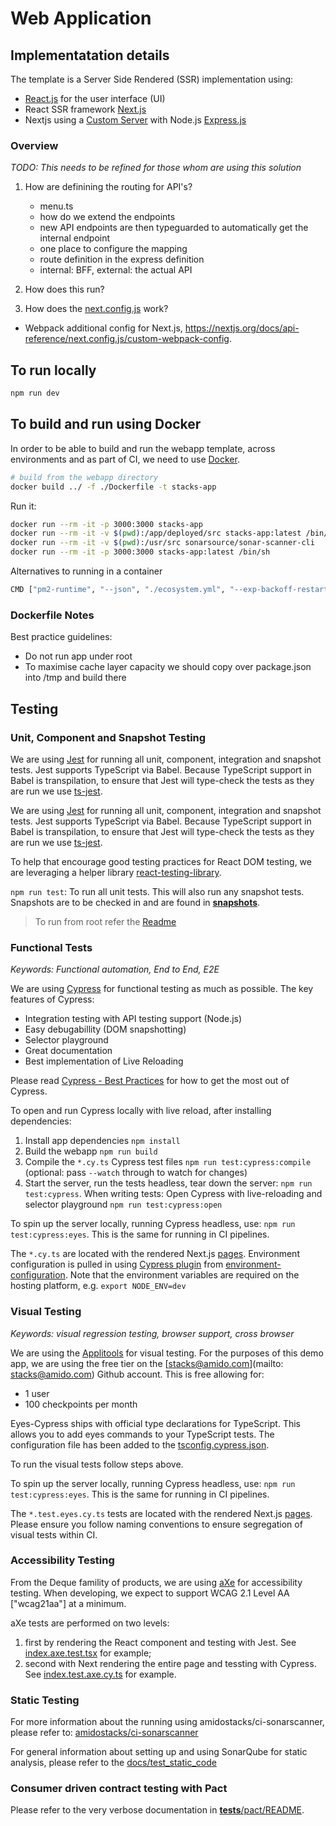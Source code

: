 # Web Application

## Implementatation details

The template is a Server Side Rendered (SSR) implementation using:

- [React.js](https://reactjs.org/) for the user interface (UI)
- React SSR framework [Next.js](https://nextjs.org/)
- Nextjs using a
  [Custom Server](https://nextjs.org/docs/advanced-features/custom-server) with
  Node.js [Express.js](https://expressjs.com/)

### Overview

_TODO: This needs to be refined for those whom are using this solution_

1. How are definining the routing for API's?

   - menu.ts
   - how do we extend the endpoints
   - new API endpoints are then typeguarded to automatically get the internal
     endpoint
   - one place to configure the mapping
   - route definition in the express definition
   - internal: BFF, external: the actual API

2. How does this run?

3. How does the
   [next.config.js](/packages/template-cli/templates/src/ssr/next.config.js)
   work?

- Webpack additional config for Next.js,
  https://nextjs.org/docs/api-reference/next.config.js/custom-webpack-config.

## To run locally

```bash
npm run dev
```

## To build and run using Docker

In order to be able to build and run the webapp template, across environments
and as part of CI, we need to use [Docker](https://docs.docker.com/install/).

```bash
# build from the webapp directory
docker build ../ -f ./Dockerfile -t stacks-app
```

Run it:

```bash
docker run --rm -it -p 3000:3000 stacks-app
docker run --rm -it -v $(pwd):/app/deployed/src stacks-app:latest /bin/sh
docker run --rm -it -v $(pwd):/usr/src sonarsource/sonar-scanner-cli
docker run --rm -it -p 3000:3000 stacks-app:latest /bin/sh
```

Alternatives to running in a container

```bash
CMD ["pm2-runtime", "--json", "./ecosystem.yml", "--exp-backoff-restart-delay=500", "-a", "--update-env"]
```

### Dockerfile Notes

Best practice guidelines:

- Do not run app under root
- To maximise cache layer capacity we should copy over package.json into /tmp
  and build there

## Testing

### Unit, Component and Snapshot Testing

We are using [Jest](https://jestjs.io/) for running all unit, component,
integration and snapshot tests. Jest supports TypeScript via Babel. Because
TypeScript support in Babel is transpilation, to ensure that Jest will
type-check the tests as they are run we use
[ts-jest](https://github.com/kulshekhar/ts-jest).

We are using [Jest](https://jestjs.io/) for running all unit, component,
integration and snapshot tests. Jest supports TypeScript via Babel. Because
TypeScript support in Babel is transpilation, to ensure that Jest will
type-check the tests as they are run we use
[ts-jest](https://github.com/kulshekhar/ts-jest).

To help that encourage good testing practices for React DOM testing, we are
leveraging a helper library [react-testing-library](https://jestjs.io/).

`npm run test`: To run all unit tests. This will also run any snapshot tests.
Snapshots are to be checked in and are found in
[**snapshots**](__tests__/__snapshots__).

> To run from root refer the [Readme](../../README.md)

### Functional Tests

_Keywords: Functional automation, End to End, E2E_

We are using [Cypress](https://docs.cypress.io/) for functional testing as much
as possible. The key features of Cypress:

- Integration testing with API testing support (Node.js)
- Easy debugabillity (DOM snapshotting)
- Selector playground
- Great documentation
- Best implementation of Live Reloading

Please read
[Cypress - Best Practices](https://docs.cypress.io/guides/references/best-practices.html)
for how to get the most out of Cypress.

To open and run Cypress locally with live reload, after installing dependencies:

1. Install app dependencies `npm install`
2. Build the webapp `npm run build`
3. Compile the `*.cy.ts` Cypress test files `npm run test:cypress:compile`
   (optional: pass `--watch` through to watch for changes)
4. Start the server, run the tests headless, tear down the server:
   `npm run test:cypress`. When writing tests: Open Cypress with live-reloading
   and selector playground `npm run test:cypress:open`

To spin up the server locally, running Cypress headless, use:
`npm run test:cypress:eyes`. This is the same for running in CI pipelines.

The `*.cy.ts` are located with the rendered Next.js [pages](./pages/).
Environment configuration is pulled in using
[Cypress plugin](./__tests__/cypress/plugins/index.js) from
[environment-configuration](./environment-configuration/index.js). Note that the
environment variables are required on the hosting platform, e.g.
`export NODE_ENV=dev`

### Visual Testing

_Keywords: visual regression testing, browser support, cross browser_

We are using the [Applitools](https://applitools.com/) for visual testing. For
the purposes of this demo app, we are using the free tier on the
[stacks@amido.com](mailto: stacks@amido.com) Github account. This is free
allowing for:

- 1 user
- 100 checkpoints per month

Eyes-Cypress ships with official type declarations for TypeScript. This allows
you to add eyes commands to your TypeScript tests. The configuration file has
been added to the [tsconfig.cypress.json](./tsconfig.cypress.json).

To run the visual tests follow steps above.

To spin up the server locally, running Cypress headless, use:
`npm run test:cypress:eyes`. This is the same for running in CI pipelines.

The `*.test.eyes.cy.ts` tests are located with the rendered Next.js
[pages](./pages/). Please ensure you follow naming conventions to ensure
segregation of visual tests within CI.

### Accessibility Testing

From the Deque famility of products, we are using
[aXe](https://www.deque.com/axe/) for accessibility testing. When developing, we
expect to support WCAG 2.1 Level AA ["wcag21aa"] at a minimum.

aXe tests are performed on two levels:

1. first by rendering the React component and testing with Jest. See
   [index.axe.test.tsx](./components/ApiPane/index.axe.test.tsx) for example;
2. second with Next rendering the entire page and tessting with Cypress. See
   [index.test.axe.cy.ts](./compositions/home/index.test.axe.cy.ts) for example.

### Static Testing

For more information about the running using amidostacks/ci-sonarscanner, please refer to: [amidostacks/ci-sonarscanner](https://hub.docker.com/repository/docker/amidostacks/ci-sonarscanner)

For general information about setting up and using SonarQube for static analysis, please refer to the [docs/test_static_code](https://github.com/amido/stacks-webapp-template/tree/master/docstest_static_code.md)

### Consumer driven contract testing with Pact

Please refer to the very verbose documentation in [__tests__/pact/README](./__tests__/pact/README.md).

